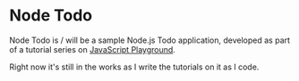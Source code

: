 # Node Todo
Node Todo is / will be a sample Node.js Todo application, developed as part of a tutorial series on [JavaScript Playground](http://www.javascriptplayground.com).

Right now it's still in the works as I write the tutorials on it as I code.
